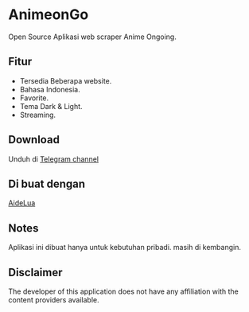 # AnimeonGo
Open Source Aplikasi web scraper Anime Ongoing.

## Fitur
* Tersedia Beberapa website.
* Bahasa Indonesia.
* Favorite.
* Tema Dark & Light.
* Streaming.


## Download
Unduh di [Telegram channel](https://t.me/AnimeOngoLxs/23)

## Di buat dengan
[AideLua](https://github.com/Jesse205/Aide-Lua)

## Notes
Aplikasi ini dibuat hanya untuk kebutuhan pribadi.
masih di kembangin.

## Disclaimer
The developer of this application does not have any affiliation with the content providers available.